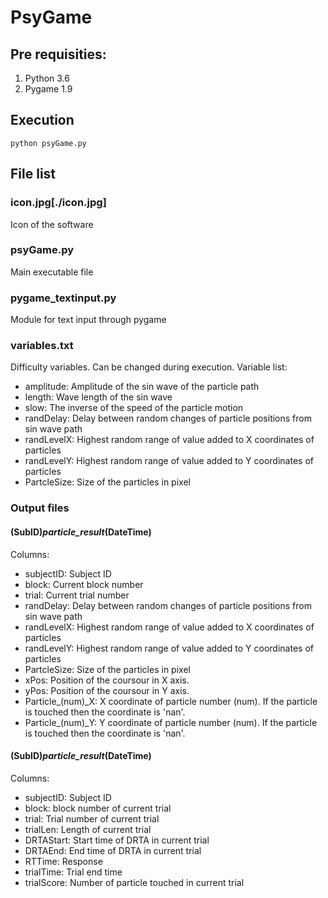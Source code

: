# PsyGame
## Pre requisities:
  1. Python 3.6
  2. Pygame 1.9
## Execution
```
python psyGame.py
````
## File list
### icon.jpg[./icon.jpg]
Icon of the software
### psyGame.py
Main executable file
### pygame_textinput.py
Module for text input through pygame
### variables.txt
Difficulty variables. Can be changed during execution. Variable list:
* amplitude: Amplitude of the sin wave of the particle path
* length: Wave length of the sin wave
* slow: The inverse of the speed of the particle motion
* randDelay: Delay between random changes of particle positions from sin wave path
* randLevelX: Highest random range of value added to X coordinates of particles
* randLevelY: Highest random range of value added to Y coordinates of particles
* PartcleSize: Size of the particles in pixel

### Output files 
#### (SubID)_particle_result_(DateTime) 
Columns:
* subjectID: Subject ID
* block: Current block number
* trial: Current trial number
* randDelay: Delay between random changes of particle positions from sin wave path
* randLevelX: Highest random range of value added to X coordinates of particles
* randLevelY: Highest random range of value added to Y coordinates of particles
* PartcleSize: Size of the particles in pixel
* xPos: Position of the coursour in X axis.
* yPos: Position of the coursour in Y axis.
* Particle_(num)_X: X coordinate of	particle number (num). If the particle is touched then the coordinate is 'nan'.
* Particle_(num)_Y: Y coordinate of	particle number (num). If the particle is touched then the coordinate is 'nan'.

#### (SubID)_particle_result_(DateTime)
Columns: 
* subjectID: Subject ID
* block: block number of current trial
* trial: Trial number of current trial
* trialLen: Length of current trial
* DRTAStart: Start time of DRTA in current trial 
* DRTAEnd: End time of DRTA in current trial
* RTTime: Response
* trialTime: Trial end time 
* trialScore: Number of particle touched in current trial






 
